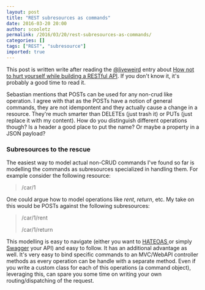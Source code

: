 ```yaml
---
layout: post
title: "REST subresources as commands"
date: 2016-03-20 20:00
author: scooletz
permalink: /2016/03/20/rest-subresources-as-commands/
categories: []
tags: ["REST", "subresource"]
imported: true
---
```


This post is written write after reading the [@liveweird](https://twitter.com/liveweird) entry about [How not to hurt yourself while building a RESTful API](http://no-kill-switch.ghost.io/how-not-to-hurt-yourself-while-building-restful-api/). If you don't know it, it's probably a good time to read it.

Sebastian mentions that POSTs can be used for any non-crud like operation. I agree with that as the POSTs have a notion of general commands, they are not idempontent and they actually cause a change in a resource. They're much smarter than DELETEs (just trash it) or PUTs (just replace it with my content). How do you distinguish different operations though? Is a header a good place to put the name? Or maybe a property in a JSON payload?

### Subresources to the rescue

The easiest way to model actual non-CRUD commands I've found so far is modelling the commands as subresources specialized in handling them. For example consider the following resource:

> /car/1

One could argue how to model operations like *rent*, *return*, etc. My take on this would be POSTs against the following subresources:

> /car/1/rent
>
> /car/1/return

This modelling is easy to navigate (either you want to [HATEOAS ](https://en.wikipedia.org/wiki/HATEOAS)or simply [Swagger](http://swagger.io/) your API) and easy to follow. It has an additional advantage as well. It's very easy to bind specific commands to an MVC/WebAPI controller methods as every operation can be handle with a separate method. Even if you write a custom class for each of this operations (a command object), leveraging this, can spare you some time on writing your own routing/dispatching of the request.
